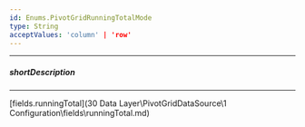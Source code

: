 ```yaml
---
id: Enums.PivotGridRunningTotalMode
type: String
acceptValues: 'column' | 'row'
---
```

---
##### shortDescription
<!-- Description goes here -->

---
<!-- Description goes here -->
[fields.runningTotal](30 Data Layer\PivotGridDataSource\1 Configuration\fields\runningTotal.md)